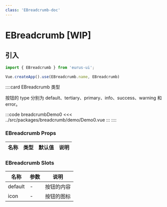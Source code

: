 ```yaml
---
class: 'EBreadcrumb-doc'
---
```

# EBreadcrumb [WIP]

## 引入

```javascript
import { EBreadcrumb } from 'eurus-ui';

Vue.createApp().use(EBreadcrumb.name, EBreadcrumb)
```
::::card  EBreadcrumb 类型

按钮的 type 分别为 default、tertiary、primary、info、success、warning 和 error。

:::code breadcrumbDemo0
<<< ../src/packages/breadcrumb/demo/Demo0.vue
:::
::::

### EBreadcrumb Props

| 名称 | 类型 | 默认值 | 说明 |
| --- | --- | --- | --- |



###  EBreadcrumb Slots

| 名称    | 参数 | 说明       |
| ------- | ---- | ---------- |
| default | -    | 按钮的内容 |
| icon    | -    | 按钮的图标 |
